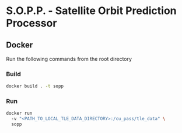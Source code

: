 # S.O.P.P. - Satellite Orbit Prediction Processor

## Docker
Run the following commands from the root directory

### Build

```bash
docker build . -t sopp
```

### Run

```bash
docker run 
  -v "<PATH_TO_LOCAL_TLE_DATA_DIRECTORY>:/cu_pass/tle_data" \
  sopp
```
